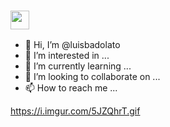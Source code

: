 ### <img src="https://i.imgur.com/5JZQhrT.gif" width="30px"> 

- 👋 Hi, I’m @luisbadolato 
- 👀 I’m interested in ...
- 🌱 I’m currently learning ...
- 💞️ I’m looking to collaborate on ...
- 📫 How to reach me ...

<!---
luisbadolato/luisbadolato is a ✨ special ✨ repository because its `README.md` (this file) appears on your GitHub profile.
You can click the Preview link to take a look at your changes.
--->

https://i.imgur.com/5JZQhrT.gif
